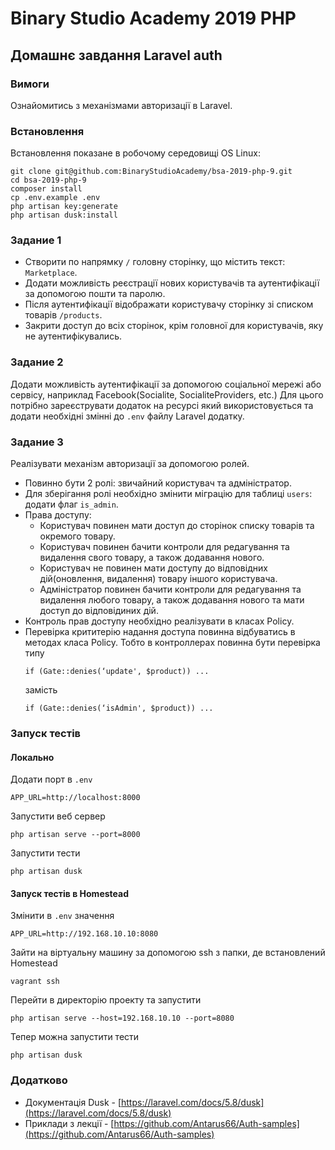 # Binary Studio Academy 2019 PHP

## Домашнє завдання Laravel auth

### Вимоги
Ознайомитись з механізмами авторизації в Laravel.

### Встановлення
Встановлення показане в робочому середовищі OS Linux:
```
git clone git@github.com:BinaryStudioAcademy/bsa-2019-php-9.git
cd bsa-2019-php-9
composer install
cp .env.example .env
php artisan key:generate
php artisan dusk:install
```

### Задание 1
- Створити по напрямку `/` головну сторінку, що містить текст: `Marketplace`.
- Додати можливість реєстрації нових користувачів та аутентифікації за допомогою пошти та паролю.
- Після аутентифікації відображати користувачу сторінку зі списком товарів `/products`.
- Закрити доступ до всіх сторінок, крім головної для користувачів, яку не аутентифікувались.

### Задание 2
Додати можливість аутентифікації за допомогою соціальної мережі або сервісу, наприклад Facebook(Socialite, SocialiteProviders, etc.)
Для цього потрібно зареєструвати додаток на ресурсі який використовується та додати необхідні змінні до `.env` файлу Laravel додатку.

### Задание 3
Реалізувати механізм авторизації за допомогою ролей.

- Повинно бути 2 ролі: звичайний користувач та адміністратор.
- Для зберігання ролі необхідно змінити міграцію для таблиці `users`: додати флаг `is_admin`.
- Права доступу:
    - Користувач повинен мати доступ до сторінок списку товарів та окремого товару.
    - Користувач повинен бачити контроли для редагування та видалення свого товару, а також додавання нового.
    - Користувач не повинен мати доступу до відповідних дій(оновлення, видалення) товару іншого користувача.
    - Адміністратор повинен бачити контроли для редагування та видалення любого товару, а також додавання нового та мати доступ до відповідиних дій.
- Контроль прав доступу необхідно реалізувати в класах Policy.
- Перевірка крититерію надання доступа повинна відбуватись в методах класа Policy.
    Тобто в контроллерах повинна бути перевірка типу
    ```
    if (Gate::denies(‘update', $product)) ...
    ```
    замість
    ```
    if (Gate::denies(‘isAdmin', $product)) ...
    ```

### Запуск тестів

#### Локально
Додати порт в `.env`
```
APP_URL=http://localhost:8000
```

Запустити веб сервер
```
php artisan serve --port=8000
```

Запустити тести
```
php artisan dusk
```

#### Запуск тестів в Homestead
Змінити в `.env` значення
```
APP_URL=http://192.168.10.10:8080
```

Зайти на віртуальну машину за допомогою ssh з папки, де встановлений Homestead
```
vagrant ssh
```

Перейти в директорію проекту та запустити
```
php artisan serve --host=192.168.10.10 --port=8080
```

Тепер можна запустити тести
```
php artisan dusk
```

### Додатково
* Документація Dusk - [https://laravel.com/docs/5.8/dusk](https://laravel.com/docs/5.8/dusk)
* Приклади з лекції - [https://github.com/Antarus66/Auth-samples](https://github.com/Antarus66/Auth-samples)
